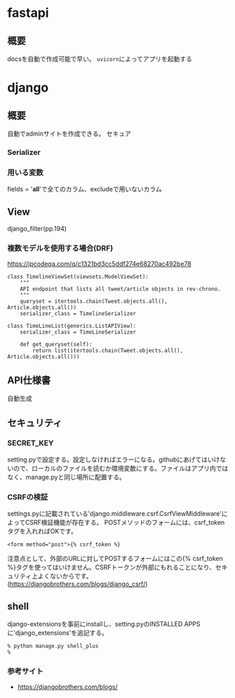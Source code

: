# fastapi
## 概要
docsを自動で作成可能で早い。
`uvicorn`によってアプリを起動する


# django
## 概要
自動でadminサイトを作成できる。
セキュア
### Serializer
### 用いる変数
fields = '__all__'で全てのカラム、excludeで用いないカラム

## View
django_filter(pp.194)

### 複数モデルを使用する場合(DRF)
https://jpcodeqa.com/q/c1321bd3cc5ddf274e68270ac492be78
```
class TimelineViewSet(viewsets.ModelViewSet):
    """
    API endpoint that lists all tweet/article objects in rev-chrono.
    """
    queryset = itertools.chain(Tweet.objects.all(), Article.objects.all())
    serializer_class = TimelineSerializer
```
```
class TimeLineList(generics.ListAPIView):
    serializer_class = TimeLineSerializer

    def get_queryset(self):
        return list(itertools.chain(Tweet.objects.all(), Article.objects.all()))
```
## API仕様書
自動生成

## セキュリティ
### SECRET_KEY
setting.pyで設定する。設定しなければエラーになる。githubにあげてはいけないので、ローカルのファイルを読むか環境変数にする。ファイルはアプリ内ではなく、manage.pyと同じ場所に配置する。

### CSRFの検証
settings.pyに記載されている'django.middleware.csrf.CsrfViewMiddleware'によってCSRF検証機能が存在する。
POSTメソッドのフォームには、csrf_tokenタグを入れればOKです。

`<form method="post">{% csrf_token %}`

注意点として、外部のURLに対してPOSTするフォームにはこの{% csrf_token %}タグを使ってはいけません。CSRFトークンが外部にもれることになり、セキュリティ上よくないからです。(https://djangobrothers.com/blogs/django_csrf/)

## shell
django-extensionsを事前にinstallし、setting.pyのINSTALLED APPSに'django_extensions'を追記する。
```
% python manage.py shell_plus
%
```

### 参考サイト
- https://djangobrothers.com/blogs/
